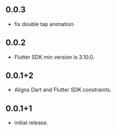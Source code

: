 ## 0.0.3

* fix double tap animation.

## 0.0.2

* Flutter SDK min version is 3.10.0.

## 0.0.1+2

* Aligns Dart and Flutter SDK constraints.

## 0.0.1+1

* initial release.
